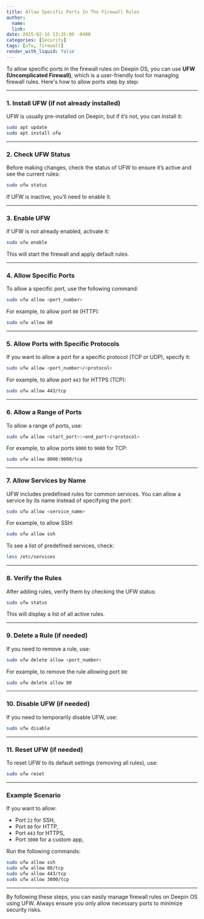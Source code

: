 ```yaml
---
title: Allow Specific Ports In The Firewall Rules  
author:
  name: 
  link: 
date: 2025-02-16 13:35:00 -0400
categories: [Security]
tags: [ufw, firewall]
render_with_liquid: false
---
```


To allow specific ports in the firewall rules on Deepin OS, you can use **UFW (Uncomplicated Firewall)**, which is a user-friendly tool for managing firewall rules. Here's how to allow ports step by step:

---

### **1. Install UFW (if not already installed)**
UFW is usually pre-installed on Deepin, but if it’s not, you can install it:
```bash
sudo apt update
sudo apt install ufw
```

---

### **2. Check UFW Status**
Before making changes, check the status of UFW to ensure it’s active and see the current rules:
```bash
sudo ufw status
```
If UFW is inactive, you’ll need to enable it.

---

### **3. Enable UFW**
If UFW is not already enabled, activate it:
```bash
sudo ufw enable
```
This will start the firewall and apply default rules.

---

### **4. Allow Specific Ports**
To allow a specific port, use the following command:
```bash
sudo ufw allow <port_number>
```
For example, to allow port `80` (HTTP):
```bash
sudo ufw allow 80
```

---

### **5. Allow Ports with Specific Protocols**
If you want to allow a port for a specific protocol (TCP or UDP), specify it:
```bash
sudo ufw allow <port_number>/<protocol>
```
For example, to allow port `443` for HTTPS (TCP):
```bash
sudo ufw allow 443/tcp
```

---

### **6. Allow a Range of Ports**
To allow a range of ports, use:
```bash
sudo ufw allow <start_port>:<end_port>/<protocol>
```
For example, to allow ports `8000` to `9000` for TCP:
```bash
sudo ufw allow 8000:9000/tcp
```

---

### **7. Allow Services by Name**
UFW includes predefined rules for common services. You can allow a service by its name instead of specifying the port:
```bash
sudo ufw allow <service_name>
```
For example, to allow SSH:
```bash
sudo ufw allow ssh
```
To see a list of predefined services, check:
```bash
less /etc/services
```

---

### **8. Verify the Rules**
After adding rules, verify them by checking the UFW status:
```bash
sudo ufw status
```
This will display a list of all active rules.

---

### **9. Delete a Rule (if needed)**
If you need to remove a rule, use:
```bash
sudo ufw delete allow <port_number>
```
For example, to remove the rule allowing port `80`:
```bash
sudo ufw delete allow 80
```

---

### **10. Disable UFW (if needed)**
If you need to temporarily disable UFW, use:
```bash
sudo ufw disable
```

---

### **11. Reset UFW (if needed)**
To reset UFW to its default settings (removing all rules), use:
```bash
sudo ufw reset
```

---

### **Example Scenario**
If you want to allow:
- Port `22` for SSH,
- Port `80` for HTTP,
- Port `443` for HTTPS,
- Port `3000` for a custom app,

Run the following commands:
```bash
sudo ufw allow ssh
sudo ufw allow 80/tcp
sudo ufw allow 443/tcp
sudo ufw allow 3000/tcp
```

---

By following these steps, you can easily manage firewall rules on Deepin OS using UFW.
Always ensure you only allow necessary ports to minimize security risks.